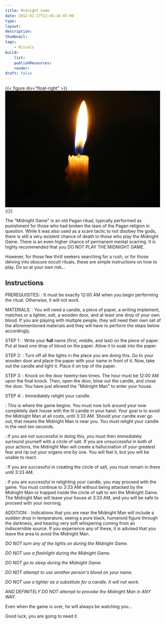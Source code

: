 ```yaml
---
title: Midnight Game
date: 2012-01-27T22:45:16-07:00
type:
layout:
description:
thumbnail:
tags:
    - Rituals
build:
    list:
    publishResources:
    render:
draft: false
---
```


<section>

{{< figure
div="float-right" >}}
![Candle](candle.jpg)
{{</figure>}}

The "Midnight Game" is an old Pagan ritual, typically performed as punishment for those who had broken the laws of the Pagan religion in question. While it was also used as a scare tactic to not disobey the gods, there is still a very existent chance of death to those who play the Midnight Game. There is an even higher chance of permanent mental scarring. It is highly recommended that you DO NOT PLAY THE MIDNIGHT GAME.

However, for those few thrill seekers searching for a rush, or for those delving into obscure occult rituals, these are simple instructions on how to play. Do so at your own risk...

## Instructions

PREREQUISITES:
: It must be exactly 12:00 AM when you begin performing the ritual. Otherwise, it will not work. 

MATERIALS:
: You will need a candle, a piece of paper, a writing implement, matches or a lighter, salt, a wooden door, and at least one drop of your own blood. If you are playing with multiple people, they will need their own set of the aforementioned materials and they will have to perform the steps below accordingly.

STEP 1:
: Write your **full** name (first, middle, and last) on the piece of paper. Put at least one drop of blood on the paper. Allow it to soak into the paper.

STEP 2:
: Turn off all the lights in the place you are doing this. Go to your wooden door and place the paper with your name in front of it. Now, take out the candle and light it. Place it on top of the paper.

STEP 3:
: Knock on the door twenty-two times. The hour must be 12:00 AM upon the final knock. Then, open the door, blow out the candle, and close the door. You have just allowed the "Midnight Man" to enter your house.

STEP 4:
: Immediately relight your candle.

: This is where the game begins. You must now lurk around your now completely dark house with the lit candle in your hand. Your goal is to avoid the Midnight Man at all costs, until 3:33 AM. Should your candle ever go out, that means the Midnight Man is near you. You must relight your candle in the next ten seconds.

: If you are not successful in doing this, you must then immediately surround yourself with a circle of salt. If you are unsuccessful in both of your actions, the Midnight Man will create a hallucination of your greatest fear and rip out your organs one by one. You will feel it, but you will be unable to react.

: If you are successful in creating the circle of salt, you must remain in there until 3:33 AM.

: If you are successful in relighting your candle, you may proceed with the game. You must continue to 3:33 AM without being attacked by the Midnight Man or trapped inside the circle of salt to win the Midnight Game. The Midnight Man will leave your house at 3:33 AM, and you will be safe to proceed with your morning.

ADDITION:
: Indications that you are near the Midnight Man will include a sudden drop in temperature, seeing a pure black, humanoid figure through the darkness, and hearing very soft whispering coming from an indiscernible source. If you experience any of these, it is advised that you leave the area to avoid the Midnight Man.


*DO NOT turn any of the lights on during the Midnight Game.*

*DO NOT use a flashlight during the Midnight Game.*

*DO NOT go to sleep during the Midnight Game.*

*DO NOT attempt to use another person's blood on your name.*

*DO NOT use a lighter as a substitute for a candle. It will not work.*

*AND DEFINITELY DO NOT attempt to provoke the Midnight Man in ANY WAY.*

Even when the game is over, he will always be watching you...

Good luck, you are going to need it.

</section>
